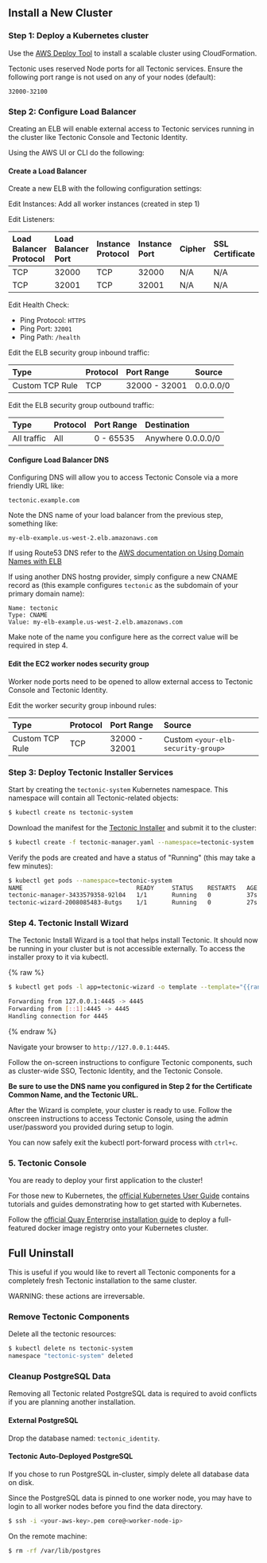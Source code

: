 ## Install a New Cluster

### Step 1: Deploy a Kubernetes cluster

Use the [AWS Deploy Tool](https://coreos.com/kubernetes/docs/latest/kubernetes-on-aws.html) to install a scalable cluster using CloudFormation.

Tectonic uses reserved Node ports for all Tectonic services.
Ensure the following port range is not used on any of your nodes (default):
```
32000-32100
```

### Step 2: Configure Load Balancer

Creating an ELB will enable external access to Tectonic services running in the cluster like Tectonic Console and Tectonic Identity.

Using the AWS UI or CLI do the following:

#### Create a Load Balancer

Create a new ELB with the following configuration settings:

Edit Instances: Add all worker instances (created in step 1)

Edit Listeners:

| Load Balancer Protocol | Load Balancer Port | Instance Protocol | Instance Port | Cipher | SSL Certificate |
|:--|:--|:--|:--|:--|:--|
| TCP | 32000 | TCP | 32000 | N/A | N/A |
| TCP | 32001 | TCP | 32001 | N/A | N/A |


Edit Health Check:

- Ping Protocol: `HTTPS`
- Ping Port: `32001`
- Ping Path: `/health`

Edit the ELB security group inbound traffic:

| Type | Protocol | Port Range | Source |
|:--|:--|:--|:--|
| Custom TCP Rule | TCP | 32000 - 32001 | 0.0.0.0/0 |

Edit the ELB security group outbound traffic:

| Type | Protocol | Port Range | Destination |
|:--|:--|:--|:--|
| All traffic | All | 0 - 65535 | Anywhere 0.0.0.0/0 |

#### Configure Load Balancer DNS

Configuring DNS will allow you to access Tectonic Console via a more friendly URL like:

```
tectonic.example.com
```

Note the DNS name of your load balancer from the previous step, something like:

```
my-elb-example.us-west-2.elb.amazonaws.com
```

If using Route53 DNS refer to the [AWS documentation on Using Domain Names with ELB](http://docs.aws.amazon.com/ElasticLoadBalancing/latest/DeveloperGuide/using-domain-names-with-elb.html)

If using another DNS hostng provider, simply configure a new CNAME record as (this example configures `tectonic` as the subdomain of your primary domain name):

```
Name: tectonic
Type: CNAME
Value: my-elb-example.us-west-2.elb.amazonaws.com
```

Make note of the name you configure here as the correct value will be required in step 4.

#### Edit the EC2 worker nodes security group

Worker node ports need to be opened to allow external access to Tectonic Console and Tectonic Identity.

Edit the worker security group inbound rules:

| Type | Protocol | Port Range | Source |
|:--|:--|:--|:--|
| Custom TCP Rule | TCP | 32000 - 32001 | Custom `<your-elb-security-group>` |

### Step 3: Deploy Tectonic Installer Services

Start by creating the `tectonic-system` Kubernetes namespace.
This namespace will contain all Tectonic-related objects:

```sh
$ kubectl create ns tectonic-system
```

Download the manifest for the [Tectonic Installer][manager-manifest] and submit it to the cluster:

```sh
$ kubectl create -f tectonic-manager.yaml --namespace=tectonic-system
```

Verify the pods are created and have a status of "Running" (this may take a few minutes):

```sh
$ kubectl get pods --namespace=tectonic-system
NAME                                READY     STATUS    RESTARTS   AGE
tectonic-manager-3433579358-92l04   1/1       Running   0          37s
tectonic-wizard-2008085483-8utgs    1/1       Running   0          27s
```

### Step 4. Tectonic Install Wizard

The Tectonic Install Wizard is a tool that helps install Tectonic.
It should now be running in your cluster but is not accessible externally.
To access the installer proxy to it via kubectl.

{% raw %}
```sh
$ kubectl get pods -l app=tectonic-wizard -o template --template="{{range.items}}{{.metadata.name}}{{end}}" --namespace=tectonic-system | xargs -I{} kubectl port-forward {} 4445 --namespace=tectonic-system

Forwarding from 127.0.0.1:4445 -> 4445
Forwarding from [::1]:4445 -> 4445
Handling connection for 4445
```
{% endraw %}

Navigate your browser to `http://127.0.0.1:4445`.

Follow the on-screen instructions to configure Tectonic components, such as cluster-wide SSO, Tectonic Identity, and the Tectonic Console.

**Be sure to use the DNS name you configured in Step 2 for the Certificate Common Name, and the Tectonic URL.**

After the Wizard is complete, your cluster is ready to use.
Follow the onscreen instructions to access Tectonic Console, using the admin user/password you provided during setup to login.

You can now safely exit the kubectl port-forward process with `ctrl+c`.


### 5. Tectonic Console

You are ready to deploy your first application to the cluster!

For those new to Kubernetes, the [official Kubernetes User Guide](http://kubernetes.io/v1.0/index.html) contains tutorials and guides demonstrating how to get started with Kubernetes.

Follow the [official Quay Enterprise installation guide](quay_enterprise.md) to deploy a full-featured docker image registry onto your Kubernetes cluster.


## Full Uninstall

This is useful if you would like to revert all Tectonic components for a completely fresh Tectonic installation to the same cluster.

WARNING: these actions are irreversable.

### Remove Tectonic Components

Delete all the tectonic resources:
```sh
$ kubectl delete ns tectonic-system
namespace "tectonic-system" deleted
```

### Cleanup PostgreSQL Data

Removing all Tectonic related PostgreSQL data is required to avoid conflicts if you are planning another installation.

#### External PostgreSQL

Drop the database named: `tectonic_identity`.

#### Tectonic Auto-Deployed PostgreSQL

If you chose to run PostgreSQL in-cluster, simply delete all database data on disk.

Since the PostgreSQL data is pinned to one worker node, you may have to login to all worker nodes before you find the data directory.
```sh
$ ssh -i <your-aws-key>.pem core@<worker-node-ip>
```

On the remote machine:
```sh
$ rm -rf /var/lib/postgres
```

[manager-manifest]: files/tectonic-manager.yaml
